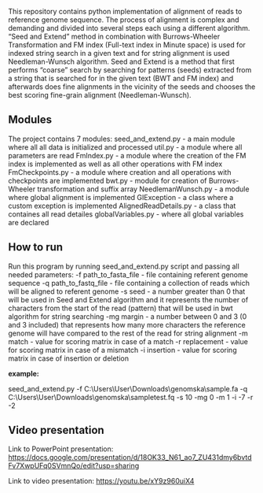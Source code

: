 This repository contains python implementation of alignment of reads to reference genome sequence. The process of alignment is complex and demanding and divided into several steps each using a different algorithm. “Seed and Extend” method in combination with Burrows-Wheeler Transformation and FM index (Full-text index in Minute space) is used for indexed string search in a given text and for string alignment is used Needleman-Wunsch algorithm.
Seed and Extend is a method that first performs “coarse” search by searching for patterns (seeds) extracted from a string that is searched for in the given text (BWT and FM index) and afterwards does fine alignments in the vicinity of the seeds and chooses the best scoring fine-grain alignment (Needleman-Wunsch).

## Modules

The project contains 7 modules:
seed_and_extend.py - a main module where all all data is initialized and processed
util.py - a module where all parameters are read
FmIndex.py - a module where the creation of the FM index is implemented as well as all other operations with FM index 
FmCheckpoints.py - a module where creation and all operations with checkpoints are implemented 
bwt.py - module for creation of Burrows-Wheeler transformation and suffix array
NeedlemanWunsch.py - a module where global alignment is implemented
GIException - a class where a custom exception is implemented
AlignedReadDetails.py - a class that containes all read detailes
globalVariables.py - where all global variables are declared

## How to run

Run this program by running seed_and_extend.py script and passing all needed parameters:
-f path_to_fasta_file - file containing referent genome sequence
-q path_to_fastq_file - file containing a collection of reads which will be aligned to referent genome
-s seed - a number greater than 0 that will be used in Seed and Extend algorithm and it represents the number of characters from the start of the read (pattern) that will be used in bwt algorithm for string searching
-mg margin - a number between 0 and 3 (0 and 3 included) that represents how many more characters the reference genome will have compared to the rest of the read for string alignment
-m match - value for scoring matrix in case of a match
-r replacement - value for scoring matrix in case of a mismatch
-i insertion - value for scoring matrix in case of insertion or deletion

**example:**

seed_and_extend.py -f C:\Users\User\Downloads\genomska\sample.fa -q C:\Users\User\Downloads\genomska\sampletest.fq -s 10 -mg 0 -m 1 -i -7 -r -2

## Video presentation

Link to PowerPoint presentation: https://docs.google.com/presentation/d/18OK33_N61_ao7_ZU431dmy6bvtdFv7XwpUFq0SVmnQo/edit?usp=sharing

Link to video presentation: https://youtu.be/xY9z960uiX4




